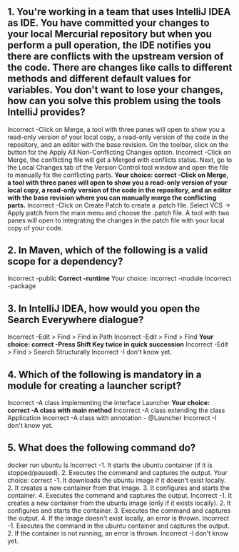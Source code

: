 #

## 1. You're working in a team that uses IntelliJ IDEA as IDE. You have committed your changes to your local Mercurial repository but when you perform a pull operation, the IDE notifies you there are conflicts with the upstream version of the code. There are changes like calls to different methods and different default values for variables. You don't want to lose your changes, how can you solve this problem using the tools IntelliJ provides?
   Incorrect -Click on Merge, a tool with three panes will open to show you a read-only version of your local copy, a read-only version of the code in the repository, and an editor with the base revision. On the toolbar, click on the button for the Apply All Non-Conflicting Changes option.
   Incorrect -Click on Merge, the conflicting file will get a Merged with conflicts status. Next, go to the Local Changes tab of the Version Control tool window and open the file to manually fix the conflicting parts.
   **Your choice: correct -Click on Merge, a tool with three panes will open to show you a read-only version of your local copy, a read-only version of the code in the repository, and an editor with the base revision where you can manually merge the conflicting parts.**
   Incorrect -Click on Create Patch to create a .patch file. Select VCS -> Apply patch from the main menu and choose the .patch file. A tool with two panes will open to integrating the changes in the patch file with your local copy of your code.

## 2. In Maven, which of the following is a valid scope for a dependency?
   Incorrect -public
   **Correct -runtime**
   Your choice: incorrect -module
   Incorrect -package

## 3. In IntelliJ IDEA, how would you open the Search Everywhere dialogue?
   Incorrect -Edit > Find > Find in Path
   Incorrect -Edit > Find > Find
   **Your choice: correct -Press Shift Key twice in quick succession**
   Incorrect -Edit > Find > Search Structurally
   Incorrect -I don't know yet.

## 4. Which of the following is mandatory in a module for creating a launcher script?
   Incorrect -A class implementing the interface Launcher
   **Your choice: correct -A class with main method**
   Incorrect -A class extending the class Application
   Incorrect -A class with annotation - @Launcher
   Incorrect -I don't know yet.

## 5. What does the following command do?
   docker run ubuntu ls
   Incorrect -1. It starts the ubuntu container (if it is stopped/paused).
   2. Executes the command and captures the output.
   Your choice: correct -1. It downloads the ubuntu image if it doesn’t exist locally.
   2. It creates a new container from that image.
   3. It configures and starts the container.
   4. Executes the command and captures the output.
   Incorrect -1. It creates a new container from the ubuntu image (only if it exists locally).
   2. It configures and starts the container.
   3. Executes the command and captures the output.
   4. If the image doesn't exist locally, an error is thrown.
   Incorrect -1. Executes the command in the ubuntu container and captures the output.
   2. If the container is not running, an error is thrown.
   Incorrect -I don't know yet.

